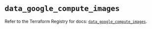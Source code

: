 # `data_google_compute_images`

Refer to the Terraform Registry for docs: [`data_google_compute_images`](https://registry.terraform.io/providers/hashicorp/google/6.49.1/docs/data-sources/compute_images).
